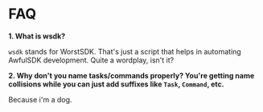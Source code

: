 # FAQ

**1. What is wsdk?**

`wsdk` stands for WorstSDK. That's just a script that helps in automating
AwfulSDK development. Quite a wordplay, isn't it?

**2. Why don't you name tasks/commands properly? You're getting name collisions
while you can just add suffixes like `Task`, `Command`, etc.**

Because i'm a dog.